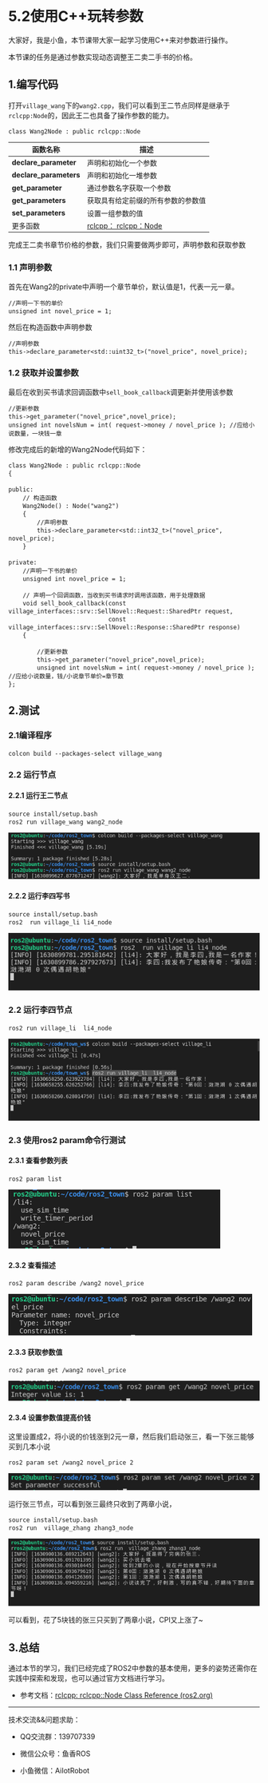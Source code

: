 # 5.2使用C++玩转参数

大家好，我是小鱼，本节课带大家一起学习使用C++来对参数进行操作。

本节课的任务是通过参数实现动态调整王二卖二手书的价格。

## 1.编写代码

打开`village_wang`下的`wang2.cpp`，我们可以看到王二节点同样是继承于`rclcpp:Node`的，因此王二也具备了操作参数的能力。                                                                                                                                                                         

```
class Wang2Node : public rclcpp::Node
```

| 函数名称               | 描述                                                         |
| ---------------------- | ------------------------------------------------------------ |
| **declare_parameter**  | 声明和初始化一个参数                                         |
| **declare_parameters** | 声明和初始化一堆参数                                         |
| **get_parameter**      | 通过参数名字获取一个参数                                     |
| **get_parameters**     | 获取具有给定前缀的所有参数的参数值                           |
| **set_parameters**     | 设置一组参数的值                                             |
| 更多函数               | [rclcpp： rclcpp：Node](https://docs.ros2.org/latest/api/rclpy/api/node.html) |

完成王二卖书章节价格的参数，我们只需要做两步即可，声明参数和获取参数

### 1.1 声明参数

首先在Wang2的private中声明一个章节单价，默认值是1，代表一元一章。

```
//声明一下书的单价
unsigned int novel_price = 1;
```

然后在构造函数中声明参数

```
//声明参数
this->declare_parameter<std::uint32_t>("novel_price", novel_price);
```

### 1.2 获取并设置参数

最后在收到买书请求回调函数中`sell_book_callback`调更新并使用该参数

```
//更新参数
this->get_parameter("novel_price",novel_price);
unsigned int novelsNum = int( request->money / novel_price ); //应给小说数量，一块钱一章
```

修改完成后的新增的Wang2Node代码如下：

```
class Wang2Node : public rclcpp::Node
{

public:
    // 构造函数
    Wang2Node() : Node("wang2")
    {
        //声明参数
        this->declare_parameter<std::int32_t>("novel_price", novel_price);
    }

private:
    //声明一下书的单价
    unsigned int novel_price = 1;
    
    // 声明一个回调函数，当收到买书请求时调用该函数，用于处理数据
    void sell_book_callback(const village_interfaces::srv::SellNovel::Request::SharedPtr request,
                            const village_interfaces::srv::SellNovel::Response::SharedPtr response)
    {
   
        //更新参数
        this->get_parameter("novel_price",novel_price);
        unsigned int novelsNum = int( request->money / novel_price ); //应给小说数量，钱/小说章节单价=章节数
};
```

## 2.测试

### 2.1编译程序

```
colcon build --packages-select village_wang
```

### 2.2 运行节点

#### 2.2.1 运行王二节点

```
source install/setup.bash
ros2 run village_wang wang2_node 
```

![image-20210906114050417](5.3使用C++玩转参数/imgs/image-20210906114050417.png)

#### 2.2.2 运行李四写书

```
source install/setup.bash
ros2  run village_li li4_node 
```

![image-20210906114314258](5.3使用C++玩转参数/imgs/image-20210906114314258.png)

### 2.2 运行李四节点

```
ros2 run village_li  li4_node
```

![image-20210903163746196](5.2使用Python玩转参数/imgs/image-20210903163746196.png)

### 2.3 使用ros2 param命令行测试

#### 2.3.1 查看参数列表

```
ros2 param list
```

![image-20210906114451599](5.2使用Python玩转参数/imgs/image-20210906114451599.png)

#### 2.3.2 查看描述

```
ros2 param describe /wang2 novel_price
```

![image-20210906114521147](5.2使用Python玩转参数/imgs/image-20210906114521147.png)

#### 2.3.3 获取参数值

```
ros2 param get /wang2 novel_price
```

![image-20210906114549163](5.2使用Python玩转参数/imgs/image-20210906114549163.png)

#### 2.3.4 设置参数值提高价钱

这里设置成2，将小说的价钱涨到2元一章，然后我们启动张三，看一下张三能够买到几本小说

```
ros2 param set /wang2 novel_price 2
```

![image-20210906115120436](5.2使用Python玩转参数/imgs/image-20210906115120436.png)

运行张三节点，可以看到张三最终只收到了两章小说，

```
source install/setup.bash
ros2 run  village_zhang zhang3_node
```

![image-20210906114946013](5.2使用Python玩转参数/imgs/image-20210906114946013.png)

可以看到，花了5块钱的张三只买到了两章小说，CPI又上涨了~

## 3.总结

通过本节的学习，我们已经完成了ROS2中参数的基本使用，更多的姿势还需你在实践中探索和发现，也可以通过官方文档进行学习。



- 参考文档：[rclcpp: rclcpp::Node Class Reference (ros2.org)](https://docs.ros2.org/foxy/api/rclcpp/classrclcpp_1_1Node.html)

------

技术交流&&问题求助：

- QQ交流群：139707339

- 微信公众号：鱼香ROS

- 小鱼微信：AiIotRobot

